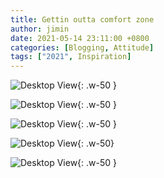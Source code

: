 ```yaml
---
title: Gettin outta comfort zone
author: jimin
date: 2021-05-14 23:11:00 +0800 
categories: [Blogging, Attitude]
tags: ["2021", Inspiration]
---
```


![Desktop View](https://img1.daumcdn.net/thumb/R1280x0/?scode=mtistory2&fname=https%3A%2F%2Fblog.kakaocdn.net%2Fdn%2F5pTsB%2Fbtq4YkGPIlF%2Fep6kX3mIS8AiXpDF3A1mfK%2Fimg.jpg){:  .w-50 }

![Desktop View](https://img1.daumcdn.net/thumb/R1280x0/?scode=mtistory2&fname=https%3A%2F%2Fblog.kakaocdn.net%2Fdn%2FSgigU%2Fbtq4WFFqE1c%2FYP7RJwj46PjCc6yoPwPAt0%2Fimg.jpg){:  .w-50 }

![Desktop View](https://img1.daumcdn.net/thumb/R1280x0/?scode=mtistory2&fname=https%3A%2F%2Fblog.kakaocdn.net%2Fdn%2FNjhPc%2Fbtq4Y6uypJN%2F7JUuHNnrTSFDIZjk1uicRk%2Fimg.jpg){: .w-50  }

![Desktop View](https://img1.daumcdn.net/thumb/R1280x0/?scode=mtistory2&fname=https%3A%2F%2Fblog.kakaocdn.net%2Fdn%2FAtqgR%2Fbtq4WFenbbn%2FUKZtPlSnsxO0kRsNSxI0L1%2Fimg.jpg){: .w-50}

![Desktop View](https://img1.daumcdn.net/thumb/R1280x0/?scode=mtistory2&fname=https%3A%2F%2Fblog.kakaocdn.net%2Fdn%2FkONhf%2Fbtq4XYqvKgX%2F1L09kfngcn48GkWu6kTOsK%2Fimg.jpg){: .w-50 }